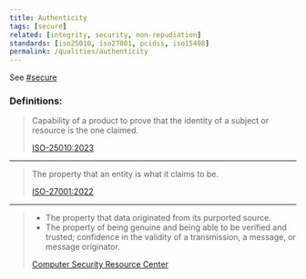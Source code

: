 ```yaml
---
title: Authenticity
tags: [secure]
related: [integrity, security, non-repudiation]
standards: [iso25010, iso27001, pcidss, iso15408]
permalink: /qualities/authenticity
---
```


See [#secure](/tag-secure)

### Definitions:


>Capability of a product to prove that the identity of a subject or resource is the one claimed.
>
>[ISO-25010:2023](/references/#iso-25010-2023)

<hr class="with-no-margin"/>

>The property that an entity is what it claims to be.
>
>[ISO-27001:2022](https://www.iso.org/standard/27001)

<hr class="with-no-margin"/>

>* The property that data originated from its purported source.
>* The property of being genuine and being able to be verified and trusted; confidence in the validity of a transmission, a message, or message originator.
>
>[Computer Security Resource Center](https://csrc.nist.gov/glossary/term/authenticity)
